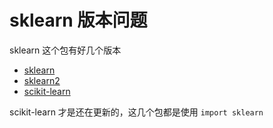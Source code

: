 # sklearn 版本问题

sklearn 这个包有好几个版本

- [sklearn](https://pypi.org/project/sklearn/)
- [sklearn2](https://pypi.org/project/sklearn2/)
- [scikit-learn](https://pypi.org/project/scikit-learn/)

scikit-learn 才是还在更新的，这几个包都是使用 `import sklearn`
